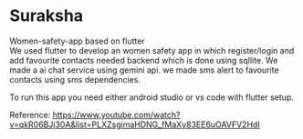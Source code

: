# Suraksha
Women-safety-app  based on flutter  
We used flutter to develop an women safety app in which register/login and add favourite contacts needed backend which is done using sqllite. We made a ai chat service using gemini api. we made sms alert to favourite contacts using sms dependencies.

To run this app you need either android studio or vs code with flutter setup.

Reference: https://www.youtube.com/watch?v=qkR06BJj30A&list=PLXZsgimaHDNG_fMaXy83EE6uOAVFV2HdI
